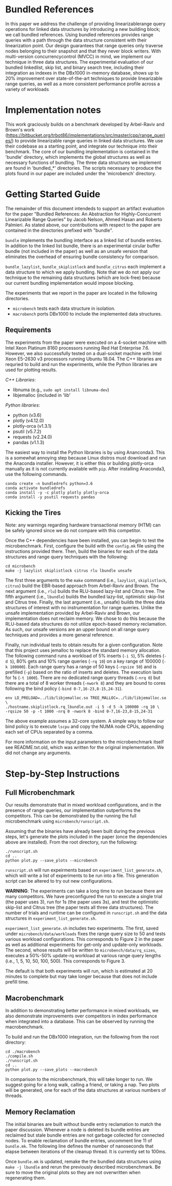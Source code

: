 # Bundled References

In this paper we address the challenge of providing linearizablerange query operations for linked data structures by introducing a new building block; we call bundled references. Using bundled references provides range queries with a path through the data structure consistent with their linearization point. Our design guarantees that range queries only traverse nodes belonging to their snapshot and that they never block writers. With multi-version concurrencycontrol (MVCC) in mind, we implement our technique in three data structures. The experimental evaluation of our bundled linkedlist, skip list, and binary search tree, including their integration as indexes in the DBx1000 in-memory database, shows up to 20% improvement over state-of-the-art techniques to provide linearizable range queries, as well as a more consistent performance profile across a variety of workloads

# Implementation notes

This work graciously builds on a benchmark developed by Arbel-Raviv and Brown's work (https://bitbucket.org/trbot86/implementations/src/master/cpp/range_queries/) to provide linearizable range queries in linked data structures. We use their codebase as a starting point, and integrate our technique into their benchmark. The core of our bundling implementation is contained in the 'bundle' directory, which implements the global structures as well as necessary functions of bundling. The three data structures we implement are found in 'bundled_*' directories. The scripts necessary to produce the plots found in our paper are included under the 'microbench' directory.

# Getting Started Guide

The remainder of this document intendeds to support an artifact evaluation for the paper "Bundled References: An Abstraction for Highly-Concurrent Linearizable Range Queries" by Jacob Nelson, Ahmed Hasan and Roberto Palmieri. As stated above, our contributions with respect to the paper are contained in the directories prefixed with "bundle".

`bundle` implements the bundling interface as a linked list of bundle entries. In addition to the linked list bundle, there is an experimental cirular buffer bundle (not included in the paper) as well as an unsafe version that eliminates the overhead of ensuring bundle consistency for comparison.

`bundle_lazylist`, `bundle_skiplistlock` and `bundle_citrus` each implement a data structure to which we apply bundling. Note that we do not apply our technique to the remaining data structures (which are lock-free) because our current bundling implementation would impose blocking.

The experiments that we report in the paper are located in the following directories.

+ `microbench` tests each data structure in isolation.
+ `macrobench` ports DBx1000 to include the implemented data structures.

## Requirements

The experiments from the paper were executed on a 4-socket machine with Intel Xeon Platinum 8160 processors running Red Hat Enterprise 7.6. However, we also successfully tested on a dual-socket machine with Intel Xeon E5-2630 v3 processors running Ubuntu 18.04. The C++ libraries are requried to build and run the experiments, while the Python libraries are used for plotting results.

_C++ Libraries_:
+ libnuma (e.g., `sudo apt install libnuma-dev`)
+ libjemalloc (included in 'lib'

_Python libraries_:
+ python (v3.6)
+ plotly (v4.12.0)
+ plotly-orca (v1.3.1)
+ psutil (v5.7.2)
+ requests (v2.24.0)
+ pandas (v1.1.3)

The easiest way to install the Python libraries is by using Ananconda3. This is a somewhat annoying step because Linux distros must download and run the Anaconda installer. However, it is either this or building plotly-orca manually as it is not currently available with `pip`. After installing Anaconda3, use the following commands.

```
conda create -n bundledrefs python=3.6
conda activate bundledrefs
conda install -y -c plotly plotly plotly-orca
conda install -y psutil requests pandas
```

## Kicking the Tires

Note: any warnings regarding hardware transactional memory (HTM) can be safely ignored since we do not compare with this competitor.

Once the C++ dependencies have been installed, you can begin to test the microbenchmark. First, configure the build with the `config.mk` file using the instructions provided there. Then, build the binaries for each of the data structures and range query techniques with the following:

```
cd microbench
make -j lazylist skiplistlock citrus rlu lbundle unsafe
```

The first three arguments to the `make` command (i.e., `lazylist`, `skiplistlock`, `citrus`) build the EBR-based approach from Arbel-Raviv and Brown. The next argument (i.e., `rlu`) builds the RLU-based lazy-list and Citrus tree. The fifth argument (i.e., `lbundle`) builds the bundled lazy-list, optimistic skip-list and Citrus tree. Finally, the last argument (i.e., unsafe) builds the three data structures of interest with no instrumentation for range queries. Unlike the unsafe implementation provided by Arbel-Raviv and Brown, our implementation does not reclaim memory. We chose to do this because the RLU-based data structures do not utilize epoch-based memory reclamation. As such, our unsafe versions are an upper bound on all range query techniques and provides a more general reference.

Finally, run individual tests to obtain results for a given configuration. Note that this project uses jemalloc to replace the standard memory allocation. The following command runs a workload of 5% inserts (`-i 5`), 5% deletes (`-d 5`), 80% gets and 10% range queries (`-rq 10`) on a key range of 100000 (`-k 100000`). Each range query has a range of 50 keys (`-rqsize 50`) and is prefilled (`-p`) based on the ratio of inserts and deletes. The execution lasts for 1s (`-t 1000`). There are no dedicated range query threads (`-nrq 0`) but there are a total of 8 worker threads (`-nwork 8`) and they are bound to cores following the bind policy (`-bind 0-7,16-23,8-15,24-31`).

```
env LD_PRELOAD=../lib/libjemalloc.so TREE_MALLOC=../lib/libjemalloc.so \ 
./hostname.skiplistlock.rq_lbundle.out -i 5 -d 5 -k 100000 -rq 10 \ 
-rqsize 50 -p -t 1000 -nrq 0 -nwork 8 -bind 0-7,16-23,8-15,24-31
```

The above example assumes a 32-core system. A simple way to follow our bind policy is to execute `lscpu` and copy the NUMA node CPUs, appending each set of CPUs separated by a comma.

For more information on the input parameters to the microbenchmark itself see README.txt.old, which was written for the original implementation. We did not change any arguments.

# Step-by-Step Instructions

## Full Microbenchmark

Our results demonstrate that in mixed workload configurations, and in the presence of range queries, our implementation outperforms the competitors. This can be demonstrated by the running the full microbenchmark using `microbench/runscript.sh`.

Assuming that the binaries have already been built during the previous steps, let's generate the plots included in the paper (once the dependencies above are installed). From the root directory, run the following:

```
./runscript.sh
cd ..
python plot.py --save_plots --microbench
```

`runscript.sh` will run expeirments based on `experiment_list_generate.sh`, which will write a list of experiments to be run into a file. This generation script can be altered to try out new configurations.

**WARNING**: The experiments can take a long time to run because there are many competitors. We have preconfigured the run to execute a single trial (the paper uses 3), run for 1s (the paper uses 3s), and test the optimistic skip-list and Citrus tree (the paper tests all three data structures). The number of trials and runtime can be configured in `runscript.sh` and the data structures in `experiment_list_generate.sh`.

`experiment_list_generate.sh` includes two experiments. The first, saved under `microbench/data/workloads` fixes the range query size to 50 and tests various workload configurations. This corresponds to Figure 2 in the paper as well as additional experiments for get-only and update-only workloads. The second, whose results will be written to `microbench/data/rq_sizes`, executes a 50%-50% update-rq workload at various range query lengths (i.e., 1, 5, 10, 50, 100, 500). This corresponds to Figure 3.

The default is that both experiments will run, which is estimated at 20 minutes to complete but may take longer because that does not include prefill time.

## Macrobenchmark

In addition to demonstrating better performance in mixed workloads, we also demonstrate improvements over competitors in index performance when integrated into a database. This can be observed by running the macrobenchmark.

To build and run the DBx1000 integration, run the following from the root directory:

```
cd ./macrobench
./compile.sh
./runscript.sh
cd ..
python plot.py --save_plots --macrobench
```

In comparison to the microbenchmark, this will take longer to run. We suggest going for a long walk, calling a friend, or taking a nap. Two plots will be generated, one for each of the data structures at various numbers of threads.

## Memory Reclamation

The initial binaries are built without bundle entry reclamation to match the paper discussion. Whenever a node is deleted its bundle entries are reclaimed but stale bundle entries are not garbage collected for connected nodes. To enable reclamation of bundle entries, uncomment line 11 of `bundle.mk`. The following line defines the number of nanoseconds that elapse between iterations of the cleanup thread. It is currently set to 100ms.

Once `bundle.mk` is updated, remake the the bundled data structures using `make -j lbundle` and rerun the previously described microbenchmark. Be sure to move the original plots so they are not overwritten when regenerating them.